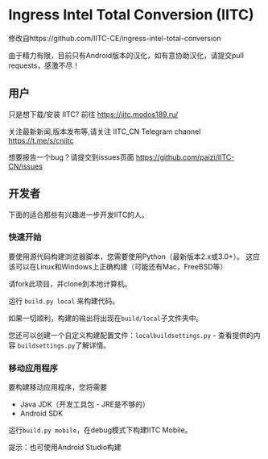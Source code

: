 Ingress Intel Total Conversion (IITC)
=====================================
修改自https://github.com/IITC-CE/ingress-intel-total-conversion

由于精力有限，目前只有Android版本的汉化，如有意协助汉化，请提交pull requests，感激不尽！
## 用户

只是想下载/安装 IITC? 前往
https://iitc.modos189.ru/

关注最新新闻,版本发布等,请关注 IITC_CN Telegram channel
https://t.me/s/cniitc

想要报告一个bug？请提交到issues页面
https://github.com/paizi/IITC-CN/issues

## 开发者

下面的适合那些有兴趣进一步开发IITC的人。

### 快速开始

要使用源代码构建浏览器脚本，您需要使用Python（最新版本2.x或3.0+）。
这应该可以在Linux和Windows上正确构建（可能还有Mac，FreeBSD等）

请fork此项目，并clone到本地计算机。

运行 `build.py local` 来构建代码。

如果一切顺利，构建的输出将出现在`build/local`子文件夹中。

您还可以创建一个自定义构建配置文件：`localbuildsettings.py`  - 查看提供的内容
`buildsettings.py`了解详情。

### 移动应用程序

要构建移动应用程序，您将需要

 -  Java JDK（开发工具包 - JRE是不够的）
 -  Android SDK

运行`build.py mobile`，在debug模式下构建IITC Mobile。

提示：也可使用Android Studio构建

